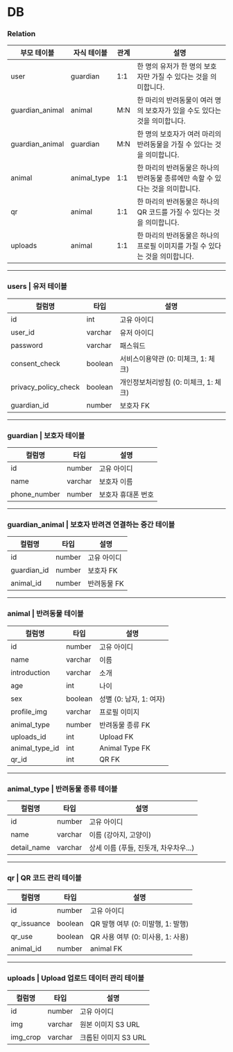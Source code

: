 # DB

### Relation

| 부모 테이블     | 자식 테이블 | 관계 | 설명                                                                            |
| --------------- | ----------- | ---- | ---------------------------------------------------------------------------- |
| user            | guardian    | 1:1  | 한 명의 유저가 한 명의 보호자만 가질 수 있다는 것을 의미합니다.                   |
| guardian_animal | animal      | M:N  | 한 마리의 반려동물이 여러 명의 보호자가 있을 수도 있다는 것을 의미합니다.          |
| guardian_animal | guardian    | M:N  | 한 명의 보호자가 여러 마리의 반려동물을 가질 수 있다는 것을 의미합니다.            |
| animal          | animal_type | 1:1  | 한 마리의 반려동물은 하나의 반려동물 종류에만 속할 수 있다는 것을 의미합니다.       |
| qr              | animal      | 1:1  | 한 마리의 반려동물은 하나의 QR 코드를 가질 수 있다는 것을 의미합니다.              |
| uploads         | animal     | 1:1   | 한 마리의 반려동물은 하나의 프로필 이미지를 가질 수 있다는 것을 의미합니다.         |

---

### users | 유저 테이블

| 컬럼명               | 타입    | 설명                                  |
| -------------------- | ------- | ------------------------------------- |
| id                   | int     | 고유 아이디                           |
| user_id              | varchar | 유저 아이디                           |
| password             | varchar | 패스워드                              |
| consent_check        | boolean | 서비스이용약관 (0: 미체크, 1: 체크)   |
| privacy_policy_check | boolean | 개인정보처리방침 (0: 미체크, 1: 체크) |
| guardian_id          | number  | 보호자 FK                             |

---

### guardian | 보호자 테이블

| 컬럼명       | 타입    | 설명               |
| ------------ | ------- | ------------------ |
| id           | number  | 고유 아이디        |
| name         | varchar | 보호자 이름        |
| phone_number | number  | 보호자 휴대폰 번호 |

---

### guardian_animal | 보호자 반려견 연결하는 중간 테이블

| 컬럼명      | 타입   | 설명        |
| ----------- | ------ | ----------- |
| id          | number | 고유 아이디 |
| guardian_id | number | 보호자 FK   |
| animal_id   | number | 반려동물 FK |

---

### animal | 반려동물 테이블

| 컬럼명          | 타입    | 설명                    |
| -------------- | ------- | ----------------------- |
| id             | number  | 고유 아이디             |
| name           | varchar | 이름                    |
| introduction   | varchar | 소개                    |
| age            | int     | 나이                    |
| sex            | boolean | 성별 (0: 남자, 1: 여자) |
| profile_img    | varchar | 프로필 이미지           |
| animal_type    | number  | 반려동물 종류 FK        |
| uploads_id     | int     | Upload FK              |
| animal_type_id | int     | Animal Type FK         |
| qr_id          | int     | QR FK                  |

---

### animal_type | 반려동물 종류 테이블

| 컬럼명      | 타입    | 설명                                  |
| ----------- | ------- | ------------------------------------- |
| id          | number  | 고유 아이디                           |
| name        | varchar | 이름 (강아지, 고양이)                 |
| detail_name | varchar | 상세 이름 (푸들, 진돗개, 차우차우...) |

---

### qr | QR 코드 관리 테이블

| 컬럼명      | 타입    | 설명                              |
| ----------- | ------- | -------------------------------- |
| id          | number  | 고유 아이디                       |
| qr_issuance | boolean | QR 발행 여부 (0: 미발행, 1: 발행) |
| qr_use      | boolean | QR 사용 여부 (0: 미사용, 1: 사용) |
| animal_id   | number  | animal FK                        |

---

### uploads | Upload 업로드 데이터 관리 테이블

| 컬럼명      | 타입    | 설명                              |
| ----------- | ------- | -------------------------------- |
| id          | number  | 고유 아이디                       |
| img         | varchar | 원본 이미지 S3 URL                |
| img_crop    | varchar | 크롭된 이미지 S3 URL              |
